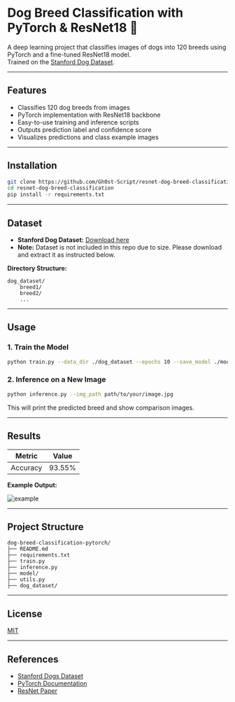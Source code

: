 # Dog Breed Classification with PyTorch & ResNet18 🐶

A deep learning project that classifies images of dogs into 120 breeds using PyTorch and a fine-tuned ResNet18 model.  
Trained on the [Stanford Dog Dataset](http://vision.stanford.edu/aditya86/ImageNetDogs/).

---

## Features

- Classifies 120 dog breeds from images
- PyTorch implementation with ResNet18 backbone
- Easy-to-use training and inference scripts
- Outputs prediction label and confidence score
- Visualizes predictions and class example images

---

## Installation

```bash
git clone https://github.com/Gh0st-Script/resnet-dog-breed-classification.git
cd resnet-dog-breed-classification
pip install -r requirements.txt
```

---

## Dataset

- **Stanford Dog Dataset:** [Download here](http://vision.stanford.edu/aditya86/ImageNetDogs/)
- **Note:** Dataset is not included in this repo due to size. Please download and extract it as instructed below.

**Directory Structure:**
```
dog_dataset/
    breed1/
    breed2/
    ...
```

---

## Usage

### **1. Train the Model**

```bash
python train.py --data_dir ./dog_dataset --epochs 10 --save_model ./model/img_class_mdl_final.pth
```

### **2. Inference on a New Image**

```bash
python inference.py --img_path path/to/your/image.jpg
```

This will print the predicted breed and show comparison images.

---

## Results

| Metric      | Value   |
|-------------|---------|
| Accuracy    | 93.55%     |

**Example Output:**

![example](images/example_prediction.jpg)

---

## Project Structure

```
dog-breed-classification-pytorch/
├── README.md
├── requirements.txt
├── train.py
├── inference.py
├── model/
├── utils.py
├── dog_dataset/
```

---

## License

[MIT](LICENSE)

---

## References

- [Stanford Dogs Dataset](http://vision.stanford.edu/aditya86/ImageNetDogs/)
- [PyTorch Documentation](https://pytorch.org/)
- [ResNet Paper](https://arxiv.org/abs/1512.03385)
